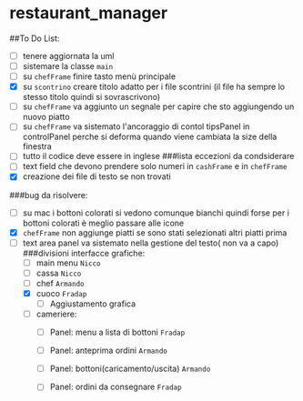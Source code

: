 # restaurant_manager
##To Do List:
- [ ] tenere aggiornata la uml
- [ ] sistemare la classe `main`
- [ ] su `chefFrame` finire tasto menù principale 
- [x] su `scontrino` creare titolo adatto per i file scontrini (il file ha sempre lo stesso titolo quindi si sovrascrivono)
- [ ] su `chefFrame` va aggiunto un segnale per capire che sto aggiungendo un nuovo piatto
- [ ] su `chefFrame` va sistemato l'ancoraggio di contol tipsPanel in controlPanel perche si 
      deforma quando viene cambiata la size della finestra 
- [ ] tutto il codice deve essere in inglese
###lista eccezioni da condsiderare
- [ ] text field che devono prendere solo numeri in `cashFrame` e in `chefFrame` 
- [x] creazione dei file di testo se non trovati

###bug da risolvere:
- [ ] su mac i bottoni colorati si vedono comunque bianchi quindi forse 
      per i bottoni colorati è meglio passare alle icone
- [x] `chefFrame` non aggiunge piatti se sono stati selezionati altri piatti prima
- [ ] text area panel va sistemato nella gestione del testo( non va a capo)
###divisioni interfacce grafiche:
  - [ ] main menu `Nicco`
  - [ ] cassa `Nicco`
  - [ ] chef `Armando`
  - [X] cuoco  `Fradap`
    - [ ] Aggiustamento grafica 
  - [ ] cameriere:
    - [ ] Panel: menu a lista di bottoni `Fradap` 
    - [ ] Panel: anteprima ordini `Armando`
    - [ ] Panel: bottoni(caricamento/uscita) `Armando`
    - [ ] Panel: ordini da consegnare `Fradap` 
    


